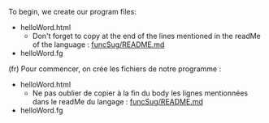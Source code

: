 To begin, we create our program files:
- helloWord.html
  - Don't forget to copy at the end of <body> the lines mentioned in the readMe of the language : [funcSug/README.md](https://github.com/cl4cnam/funcSug/blob/main/README.md) 
- helloWord.fg


(fr)
Pour commencer, on crée les fichiers de notre programme :
- helloWord.html 
  - Ne pas oublier de copier à la fin du body les lignes mentionnées dans le readMe du langage : [funcSug/README.md](https://github.com/cl4cnam/funcSug/blob/main/README.md) 
- helloWord.fg
